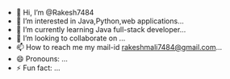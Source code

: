 - 👋 Hi, I’m @Rakesh7484
- 👀 I’m interested in Java,Python,web applications...
- 🌱 I’m currently learning Java full-stack developer...
- 💞️ I’m looking to collaborate on ...
- 📫 How to reach me my mail-id rakeshmali7484@gmail.com...
- 😄 Pronouns: ...
- ⚡ Fun fact: ...

<!---
Rakesh7484/Rakesh7484 is a ✨ special ✨ repository because its `README.md` (this file) appears on your GitHub profile.
You can click the Preview link to take a look at your changes.
--->
